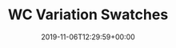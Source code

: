 ---
title: 'WC Variation Swatches'
date: '2019-11-06T12:29:59+00:00'
type: docs
premium: true
draft: false
---